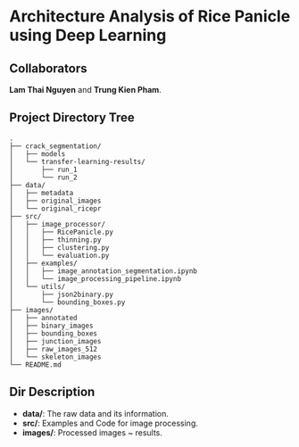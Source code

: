 # Architecture Analysis of Rice Panicle using Deep Learning

## Collaborators

**Lam Thai Nguyen** and **Trung Kien Pham**.

## Project Directory Tree

```
.
├── crack_segmentation/
│   ├── models
│   └── transfer-learning-results/
│       ├── run_1
│       └── run_2
├── data/
│   ├── metadata
│   ├── original_images
│   └── original_ricepr
├── src/
│   ├── image_processor/
│   │   ├── RicePanicle.py
│   │   ├── thinning.py
│   │   ├── clustering.py
│   │   └── evaluation.py
│   ├── examples/
│   │   ├── image_annotation_segmentation.ipynb
│   │   └── image_processing_pipeline.ipynb
│   └── utils/
│       ├── json2binary.py
│       └── bounding_boxes.py
├── images/
│   ├── annotated
│   ├── binary_images
│   ├── bounding_boxes
│   ├── junction_images
│   ├── raw_images_512
│   └── skeleton_images
└── README.md
```

## Dir Description

- **data/**: The raw data and its information.
- **src/**: Examples and Code for image processing.
- **images/**: Processed images ~ results. 